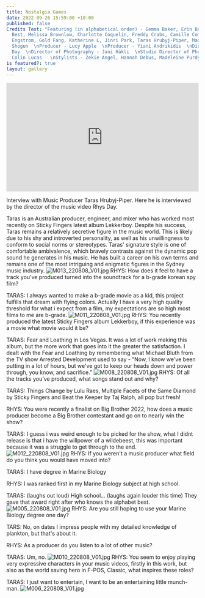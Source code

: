 ```yaml
---
title: Nostalgia Games
date: 2022-09-26 15:59:00 +10:00
published: false
Credits Text: "Featuring (in alphabetical order) - Gemma Baker, Erin Bate, Beaker
  Best, Melissa Brownlow, Charlotte Coquelin, Freddy Crabs, Camille Comtat, Stephen
  Engstrom, Gold Fang, Katherine L, Jinri Park, Taras Hrubyj-Piper, Madeleine Purdy,
  Shogun  \nProducer - Lucy Apple  \nProducer - Yiani Andrikidis  \nDirector - Rhys
  Day  \nDirector of Photography - Jani Häkli  \nStudio Director of Photography -
  Colin Lucas   \nStylists - Zekie Angel, Hannah Debus, Madeleine Purdy  \nHMU - Mindwell\n"
is featured?: true
layout: gallery
---
```


<div style="padding:56.25% 0 0 0;position:relative;"><iframe src="https://player.vimeo.com/video/753724560?h=1c3d95e15e&amp;badge=0&amp;autopause=0&amp;player_id=0&amp;app_id=58479" frameborder="0" allow="autoplay; fullscreen; picture-in-picture" allowfullscreen style="position:absolute;top:0;left:0;width:100%;height:100%;" title="lulu_raes,_mastermind (720p)"></iframe></div><script src="https://player.vimeo.com/api/player.js"></script>

Interview with Music Producer Taras Hrubyj-Piper. Here he is interviewed by the director of the music video Rhys Day.

Taras is an Australian producer, engineer, and mixer who has worked most recently on Sticky Fingers latest album Lekkerboy. Despite his success, Taras remains a relatively secretive figure in the music world. This is likely due to his shy and introverted personality, as well as his unwillingness to conform to social norms or stereotypes. Taras' signature style is one of comfortable ambivalence, which bravely contrasts against the dynamic pop sound he generates in his music. He has built a career on his own terms and remains one of the most intriguing and enigmatic figures in the Sydney music industry.
![M013_220808_V01.jpg](/uploads/M013_220808_V01.jpg)
RHYS: How does it feel to have a track you’ve produced turned into the soundtrack for a b-grade korean spy film?

TARAS: I always wanted to make a b-grade movie as a kid, this project fulfills that dream with flying colors. Actually I have a very high quality threshold for what i expect from a film, my expectations are so high most films to me are b-grade.
![M011_220808_V01.jpg](/uploads/M011_220808_V01.jpg)
RHYS: You recently produced the latest Sticky Fingers album Lekkerboy, if this experience was a movie what movie would it be?

TARAS: Fear and Loathing in Los Vegas. It was a lot of work making this album, but the more work that goes into it the greater the satisfaction. I dealt with the Fear and Loathing by remembering what Michael Bluth from the TV show Arrested Development used to say - “Now, I know we've been putting in a lot of hours, but we've got to keep our heads down and power through, you know, and sacrifice.”
![M008_220808_V01.jpg](/uploads/M008_220808_V01.jpg)
RHYS: Of all the tracks you’ve produced, what songs stand out and why?

TARAS: Things Change by Lulu Raes, Multiple Facets of the Same Diamond by Sticky Fingers
 and Beat the Keeper by Taj Ralph, all pop but fresh!

RHYS: You were recently a finalist on Big Brother 2022, how does a music producer become a Big Brother contestant and go on to nearly win the show?

TARAS: I guess i was weird enough to be picked for the show, what I didnt release is that i have the willpower of a wildebeest, this was important because it was a struggle to get through to the end.
![M012_220808_V01.jpg](/uploads/M012_220808_V01.jpg)
RHYS: If you weren't a music producer what field do you think you would have moved into?

TARAS: I have degree in Marine Biology 

RHYS: I was ranked first in my Marine Biology subject at high school.

TARAS: (laughs out loud) High school… (laughs again louder this time) They gave that award right after who knows the alphabet best.
![M005_220808_V01.jpg](/uploads/M005_220808_V01.jpg)
RHYS: Are you still hoping to use your Marine Biology degree one day?

TARS: No, on dates I impress people with my detailed knowledge of plankton, but that's about it.

RHYS: As a producer do you listen to a lot of other music?

TARAS: Um, no.
![M010_220808_V01.jpg](/uploads/M010_220808_V01.jpg)
RHYS: You seem to enjoy playing very expressive characters in your music videos, firstly in this work, but also as the world saving hero in F-POS, Classic, what inspires these roles?

TARAS: I just want to entertain, I want to be an entertaining little munch-man.
![M006_220808_V01.jpg](/uploads/M006_220808_V01.jpg)